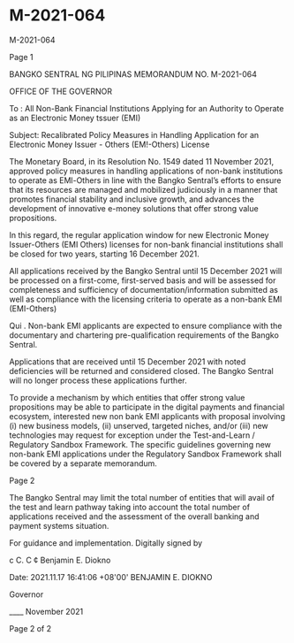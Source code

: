 # M-2021-064

M-2021-064

Page 1

BANGKO SENTRAL NG PILIPINAS MEMORANDUM NO. M-2021-064

OFFICE OF THE GOVERNOR

To : All Non-Bank Financial Institutions Applying for an Authority to Operate as an Electronic Money tssuer (EMI)

Subject: Recalibrated Policy Measures in Handling Application for an Electronic Money Issuer - Others (EM!-Others) License

The Monetary Board, in its Resolution No. 1549 dated 11 November 2021, approved policy measures in handling applications of non-bank institutions to operate as EMl-Others in line with the Bangko Sentral’s efforts to ensure that its resources are managed and mobilized judiciously in a manner that promotes financial stability and inclusive growth, and advances the development of innovative e-money solutions that offer strong value propositions.

In this regard, the regular application window for new Electronic Money Issuer-Others (EMI Others) licenses for non-bank financial institutions shall be closed for two years, starting 16 December 2021.

All applications received by the Bangko Sentral until 15 December 2021 will be processed on a first-come, first-served basis and will be assessed for completeness and sufficiency of documentation/information submitted as well as compliance with the licensing criteria to operate as a non-bank EMI (EMI-Others)

Qui . Non-bank EMI applicants are expected to ensure compliance with the documentary and chartering pre-qualification requirements of the Bangko Sentral.

Applications that are received until 15 December 2021 with noted deficiencies will be returned and considered closed. The Bangko Sentral will no longer process these applications further.

To provide a mechanism by which entities that offer strong value propositions may be able to participate in the digital payments and financial ecosystem, interested new non bank EMI applicants with proposal involving (i) new business models, (ii) unserved, targeted niches, and/or (iii) new technologies may request for exception under the Test-and-Learn / Regulatory Sandbox Framework. The specific guidelines governing new non-bank EMI applications under the Regulatory Sandbox Framework shall be covered by a separate memorandum.

Page 2

The Bangko Sentral may limit the total number of entities that will avail of the test and learn pathway taking into account the total number of applications received and the assessment of the overall banking and payment systems situation.

For guidance and implementation. Digitally signed by

c C. C ¢ Benjamin E. Diokno

Date: 2021.11.17 16:41:06 +08'00' BENJAMIN E. DIOKNO

Governor

____ November 2021

Page 2 of 2